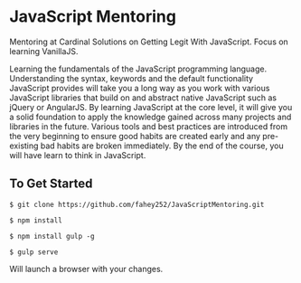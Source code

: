 # JavaScript Mentoring
Mentoring at Cardinal Solutions on Getting Legit With JavaScript.  Focus on learning VanillaJS.

Learning the fundamentals of the JavaScript programming language.  Understanding the syntax, keywords and the default functionality JavaScript provides will take you a long way as you work with various JavaScript libraries that build on and abstract native JavaScript such as jQuery or AngularJS.  By learning JavaScript at the core level, it will give you a solid foundation to apply the knowledge gained across many projects and libraries in the future.  Various tools and best practices are introduced from the very beginning to ensure good habits are created early and any pre-existing bad habits are broken immediately.  By the end of the course, you will have learn to think in JavaScript.

## To Get Started
```
$ git clone https://github.com/fahey252/JavaScriptMentoring.git
```

```
$ npm install
```

```
$ npm install gulp -g
```

```
$ gulp serve
```

Will launch a browser with your changes.
